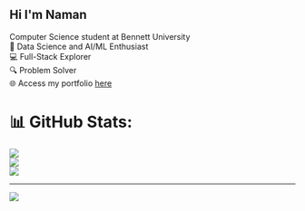 ## Hi I'm Naman 

Computer Science student at Bennett University </br>
🧠 Data Science and AI/ML Enthusiast  </br>
💻 Full-Stack Explorer  </br>
🔍 Problem Solver </br>
🌐 Access my portfolio [here](https://naman33.github.io/personal-portfolio/)

# 📊 GitHub Stats:
![](https://github-readme-stats.vercel.app/api?username=naman33&theme=dark&hide_border=false&include_all_commits=false&count_private=false)<br/>
![](https://nirzak-streak-stats.vercel.app/?user=naman33&theme=dark&hide_border=false)<br/>
![](https://github-readme-stats.vercel.app/api/top-langs/?username=naman33&theme=dark&hide_border=false&include_all_commits=false&count_private=false&layout=compact)

---
[![](https://visitcount.itsvg.in/api?id=naman33&icon=0&color=0)](https://visitcount.itsvg.in)

<!-- Proudly created with GPRM ( https://gprm.itsvg.in ) -->

